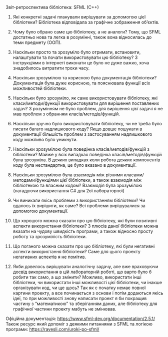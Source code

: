 Звіт-ретроспектива
бібліотека: SFML (C++)
1.	Які конкретні задачі планували вирішувати за допомогою цієї бібліотеки?
Бібліотека відповідала за графічне зображення об’єктів. 

2.	Чому було обрано саме цю бібліотеку, а не аналоги?
Тому, що SFML достатньо нова та легка в розумінні, також вона відносилась до теми предмету (ООП).

3.	Наскільки просто та зрозуміло було отримати, встановити, налаштувати та почати використовувати цю бібліотеку?
З інструкціями в інтернеті виконати це було не дуже важко, хоча знадобилось витратити трохи часу.

4.	Наскільки зрозумілою та корисною була документація бібліотеки?
Документація була дуже корисною, та пояснювала функції всіх можливостей бібліотеки.

5.	Наскільки було зрозуміло, як саме використовувати бібліотеку, які класи/методи/функції використовувати для вирішення поставлених задач?
З розумінням не було проблем, для вирішення цієї задачі я не мав проблем з обранням класів/методів/функцій.

6.	Наскільки зручно було використовувати бібліотеку, чи не треба було писати багато надлишкового коду?
Якщо довше пошукати в документації більшість проблем з застосуванням надлишкового коду можливо було уникнути.

7.	Наскільки зрозумілою була поведінка класів/методів/функцій з бібліотеки?
Майже у всіх випадках поведінка класів/методів/функцій була зрозуміла. В деяких випадках коли робота деяких компонентів коду була нестандартна, це було вказано в документації.

8.	Наскільки зрозумілою була взаємодія між різними класами/методами/функціями цієї бібліотеки, а також взаємодія між бібліотекою та власним кодом?
Взаємодія була зрозумілою (нагадуючи використання С# для 2ої лабораторної)

9.	Чи виникали якісь проблеми з використанням бібліотеки? Чи вдалось їх вирішити, як саме?
Всі проблеми вирішувалися за допомогою документації.


10.	Що хорошого можна сказати про цю бібліотеку, які були позитивні аспекти використання бібліотеки?
З плюсів даної бібліотеки можна вказати на чудову швидкість програми, а також відносно просту роботу та зрозумілість бібліотеки.


11.	Що поганого можна сказати про цю бібліотеку, які були негативні аспекти використання бібліотеки?
Саме для цього проекту негативних аспектів я не помітив.

12.	Якби довелось вирішувати аналогічну задачу, але вже враховуючи досвід використання в цій лабораторній роботі, що варто було б робити так само, а що змінити? Можливо, використати інші бібліотеки, чи використати інші можливості цієї бібліотеки, чи інакше організувати код, чи ще щось?
Так як с початку немає повної картини проекту, а все починається з основи і потім додаються якісь ідеї, то при можливості знову написати проект я би покращив частину з “математикою” та зберіганням даних, але бібліотеку для графічної частини проекту мабуть не змінював.
 
Офіційна документація:
https://www.sfml-dev.org/documentation/2.5.1/
Також ресурс який допоміг з деякими питаннями з SFML та логікою програми:
https://ravesli.com/uroki-po-sfml/
